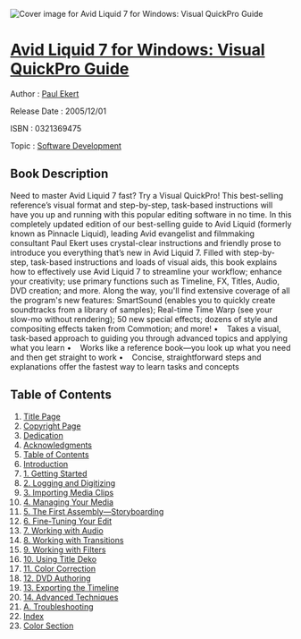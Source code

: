 ![Cover image for Avid Liquid 7 for Windows: Visual QuickPro Guide](https://imgdetail.ebookreading.net/cover/cover/software_development/EB0321369475.jpg)

[Avid Liquid 7 for Windows: Visual QuickPro Guide](https://ebookreading.net/view/book/Avid+Liquid+7+for+Windows%3A+Visual+QuickPro+Guide-EB0321369475_1.html "Avid Liquid 7 for Windows: Visual QuickPro Guide")
====================================================================================================================

Author : [Paul Ekert](https://ebookreading.net/search/author/Paul+Ekert)

Release Date : 2005/12/01

ISBN : 0321369475

Topic : [Software Development](https://ebookreading.net/search/category/software-development)

Book Description
-----------------

Need to master Avid Liquid 7 fast? Try a Visual QuickPro! This best-selling reference’s visual format and step-by-step, task-based instructions will have you up and running with this popular editing software in no time. In this completely updated edition of our best-selling guide to Avid Liquid (formerly known as Pinnacle Liquid), leading Avid evangelist and filmmaking consultant Paul Ekert uses crystal-clear instructions and friendly prose to introduce you everything that’s new in Avid Liquid 7. Filled with step-by-step, task-based instructions and loads of visual aids, this book explains how to effectively use Avid Liquid 7 to streamline your workflow; enhance your creativity; use primary functions such as Timeline, FX, Titles, Audio, DVD creation; and more. Along the way, you'll find extensive coverage of all the program's new features: SmartSound (enables you to quickly create soundtracks from a library of samples); Real-time Time Warp (see your slow-mo without rendering); 50 new special effects; dozens of style and compositing effects taken from Commotion; and more! •    Takes a visual, task-based approach to guiding you through advanced topics and applying what you learn •    Works like a reference book—you look up what you need and then get straight to work •    Concise, straightforward steps and explanations offer the fastest way to learn tasks and concepts
              
Table of Contents
-----------------

1. [Title Page](https://ebookreading.net/view/book/Avid+Liquid+7+for+Windows%3A+Visual+QuickPro+Guide-EB0321369475_2.html)
1. [Copyright Page](https://ebookreading.net/view/book/Avid+Liquid+7+for+Windows%3A+Visual+QuickPro+Guide-EB0321369475_3.html)
1. [Dedication](https://ebookreading.net/view/book/Avid+Liquid+7+for+Windows%3A+Visual+QuickPro+Guide-EB0321369475_4.html)
1. [Acknowledgments](https://ebookreading.net/view/book/Avid+Liquid+7+for+Windows%3A+Visual+QuickPro+Guide-EB0321369475_5.html)
1. [Table of Contents](https://ebookreading.net/view/book/Avid+Liquid+7+for+Windows%3A+Visual+QuickPro+Guide-EB0321369475_6.html)
1. [Introduction](https://ebookreading.net/view/book/Avid+Liquid+7+for+Windows%3A+Visual+QuickPro+Guide-EB0321369475_7.html)
1. [1. Getting Started](https://ebookreading.net/view/book/Avid+Liquid+7+for+Windows%3A+Visual+QuickPro+Guide-EB0321369475_8.html)
1. [2. Logging and Digitizing](https://ebookreading.net/view/book/Avid+Liquid+7+for+Windows%3A+Visual+QuickPro+Guide-EB0321369475_9.html)
1. [3. Importing Media Clips](https://ebookreading.net/view/book/Avid+Liquid+7+for+Windows%3A+Visual+QuickPro+Guide-EB0321369475_10.html)
1. [4. Managing Your Media](https://ebookreading.net/view/book/Avid+Liquid+7+for+Windows%3A+Visual+QuickPro+Guide-EB0321369475_11.html)
1. [5. The First Assembly—Storyboarding](https://ebookreading.net/view/book/Avid+Liquid+7+for+Windows%3A+Visual+QuickPro+Guide-EB0321369475_12.html)
1. [6. Fine-Tuning Your Edit](https://ebookreading.net/view/book/Avid+Liquid+7+for+Windows%3A+Visual+QuickPro+Guide-EB0321369475_13.html)
1. [7. Working with Audio](https://ebookreading.net/view/book/Avid+Liquid+7+for+Windows%3A+Visual+QuickPro+Guide-EB0321369475_14.html)
1. [8. Working with Transitions](https://ebookreading.net/view/book/Avid+Liquid+7+for+Windows%3A+Visual+QuickPro+Guide-EB0321369475_15.html)
1. [9. Working with Filters](https://ebookreading.net/view/book/Avid+Liquid+7+for+Windows%3A+Visual+QuickPro+Guide-EB0321369475_16.html)
1. [10. Using Title Deko](https://ebookreading.net/view/book/Avid+Liquid+7+for+Windows%3A+Visual+QuickPro+Guide-EB0321369475_17.html)
1. [11. Color Correction](https://ebookreading.net/view/book/Avid+Liquid+7+for+Windows%3A+Visual+QuickPro+Guide-EB0321369475_18.html)
1. [12. DVD Authoring](https://ebookreading.net/view/book/Avid+Liquid+7+for+Windows%3A+Visual+QuickPro+Guide-EB0321369475_19.html)
1. [13. Exporting the Timeline](https://ebookreading.net/view/book/Avid+Liquid+7+for+Windows%3A+Visual+QuickPro+Guide-EB0321369475_20.html)
1. [14. Advanced Techniques](https://ebookreading.net/view/book/Avid+Liquid+7+for+Windows%3A+Visual+QuickPro+Guide-EB0321369475_21.html)
1. [A. Troubleshooting](https://ebookreading.net/view/book/Avid+Liquid+7+for+Windows%3A+Visual+QuickPro+Guide-EB0321369475_22.html)
1. [Index](https://ebookreading.net/view/book/Avid+Liquid+7+for+Windows%3A+Visual+QuickPro+Guide-EB0321369475_23.html)
1. [Color Section](https://ebookreading.net/view/book/Avid+Liquid+7+for+Windows%3A+Visual+QuickPro+Guide-EB0321369475_24.html)
